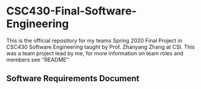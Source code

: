 # CSC430-Final-Software-Engineering
This is the official repository for my teams Spring 2020 Final Project in CSC430 Software Engineering taught by Prof. Zhanyang Zhang at CSI. This was a team project lead by me, for more information on team roles and members see "README"

<h2>Software Requirements Document</h2>
